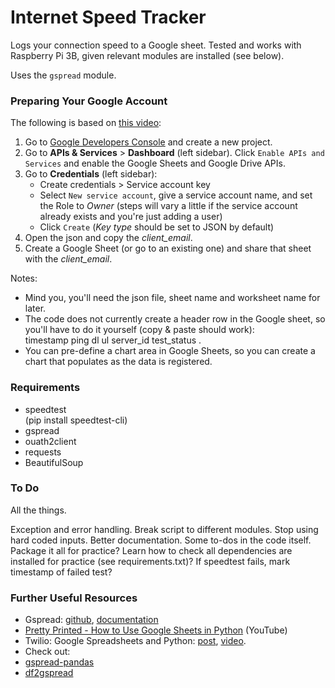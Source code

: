 # Internet Speed Tracker
Logs your connection speed to a Google sheet. 
Tested and works with Raspberry Pi 3B, given relevant modules are installed (see below).

Uses the `gspread` module.


### Preparing Your Google Account
The following is based on [this video](https://www.youtube.com/watch?v=7I2s81TsCnc):

1. Go to [Google Developers Console](https://console.developers.google.com/cloud-resource-manager) and create a new project.
2. Go to **APIs & Services** > **Dashboard** (left sidebar). Click `Enable APIs and Services` and enable the Google Sheets and Google Drive APIs.
3. Go to **Credentials** (left sidebar):
   + Create credentials > Service account key
   + Select `New service account`, give a service account name, and set the Role to _Owner_ (steps will vary a little if the service account already exists and you're just adding a user)
   + Click `Create` (_Key type_ should be set to JSON by default)
4. Open the json and copy the _client_email_.
5. Create a Google Sheet (or go to an existing one) and share that sheet with the _client_email_.

Notes:

+ Mind you, you'll need the json file, sheet name and worksheet name for later.
+ The code does not currently create a header row in the Google sheet, so you'll have to do it yourself (copy & paste should work): <br>timestamp	ping	dl	ul	server_id	test_status .
+ You can pre-define a chart area in Google Sheets, so you can create a chart that populates as the data is registered.


### Requirements

+ speedtest<br>
(pip install speedtest-cli)
+ gspread
+ ouath2client
+ requests
+ BeautifulSoup


### To Do

All the things.

Exception and error handling. Break script to different modules. Stop using hard coded inputs. Better documentation. Some to-dos in the code itself. Package it all for practice? Learn how to check all dependencies are installed for practice (see requirements.txt)? If speedtest fails, mark timestamp of failed test?


### Further Useful Resources

+ Gspread: [github](https://github.com/burnash/gspread), [documentation](http://gspread.readthedocs.io/en/latest/index.html)
+ [Pretty Printed - How to Use Google Sheets in Python](https://www.youtube.com/watch?v=7I2s81TsCnc)  (YouTube)
+ Twilio: Google Spreadsheets and Python: [post](https://www.twilio.com/blog/2017/02/an-easy-way-to-read-and-write-to-a-google-spreadsheet-in-python.html), [video](https://www.youtube.com/watch?v=vISRn5qFrkM).
+ Check out:
 + [gspread-pandas](https://github.com/aiguofer/gspread-pandas)
 + [df2gspread](https://github.com/maybelinot/df2gspread)
